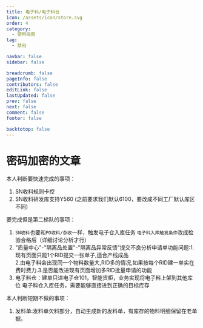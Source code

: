 ```yaml
---
title: 电子料/电子料仓
icon: /assets/icon/store.svg
order: 4
category:
  - 使用指南
tag:
  - 禁用

navbar: false
sidebar: false

breadcrumb: false
pageInfo: false
contributors: false
editLink: false
lastUpdated: false
prev: false
next: false
comment: false
footer: false

backtotop: false
---
```


# 密码加密的文章

本人判断要快速完成的事项：
1. SN收料规则卡控
2. SN收料研发库支持Y560 (之前要求我们默认6100，要改成不同工厂默认库区不同)

要完成但是第二梯队的事项：
1. `SN收料`也要和`PO收料/杂收`一样，触发电子仓入库任务
   `电子料入库触发条件`改成检验合格后（详细讨论分析才行）
2. "质量中心"-"隔离品处置"-"隔离品异常反馈"提交不良分析申请单功能问题:1. 现有页面只能1个RID提交一张单子,适合产线成品    
    2.由电子料会出现同一个物料数量大,RID多的情况,如果按每个RID建一单实在费时费力.3.是否能改进现有页面增加多RID批量申请的功能
3. 电子料仓：建单只进电子仓101，智能货柜，业务实现将电子料上架到其他库位
   电子料仓入库任务，需要能够直接进到正确的目标库存
   
本人判断短期不做的事项：
1. 发料单:发料单欠料部分，自动生成新的发料单，有库存的物料明细保留在老单据。
